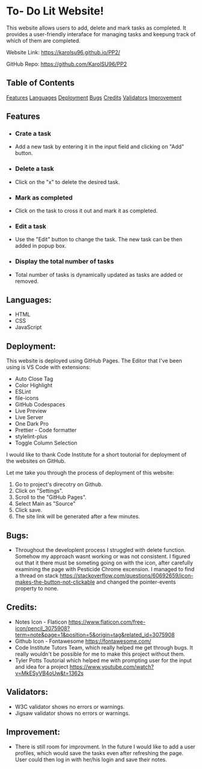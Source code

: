 # To- Do Lit Website!

This website allows users to add, delete and mark tasks as completed.
It provides a user-friendly interaface for managing tasks and keepung track of which of them are completed.

Website Link: https://karolsu96.github.io/PP2/

GitHub Repo: https://github.com/KarolSU96/PP2

## Table of Contents

[Features](#features)
[Languages](#languages)
[Deployment](#deployment)
[Bugs](#bugs)
[Credits](#credits)
[Validators](#validators)
[Improvement](#improvement)

## Features

- ### Crate a task
- Add a new task by entering it in the input field and clicking on "Add" button.

- ### Delete a task
- Click on the "x" to delete the desired task.

- ### Mark as completed
- Click on the task to cross it out and mark it as completed.

- ### Edit a task
- Use the "Edit" button to change the task. The new task can be then added in popup box.

- ### Display the total number of tasks
- Total number of tasks is dynamically updated as tasks are added or removed.

## Languages:

- HTML
- CSS
- JavaScript

## Deployment:

This website is deployed using GitHub Pages.
The Editor that I've been using is VS Code with extensions:

- Auto Close Tag
- Color Highlight
- ESLint
- file-icons
- GitHub Codespaces
- Live Preview
- Live Server
- One Dark Pro
- Prettier - Code formatter
- stylelint-plus
- Toggle Column Selection

I would like to thank Code Institute for a short toutorial for deployment of the websites on GitHub.

Let me take you through the process of deployment of this website:

1. Go to project's direcotry on Github.
2. Click on "Settings".
3. Scroll to the "GitHub Pages".
4. Select Main as "Source"
5. Click save.
6. The site link will be generated after a few minutes.

## Bugs:

- Throughout the developlent process I struggled with delete function. Somehow my approach wasnt working or was not consistent. I figured out that it there must be someting going on with the icon, after carefully examining the page with Pesticide Chrome excension. I managed to find a thread on stack https://stackoverflow.com/questions/60692659/icon-makes-the-button-not-clickable and changed the pointer-events property to none.

## Credits:

- Notes Icon - Flaticon https://www.flaticon.com/free-icon/pencil_3075908?term=note&page=1&position=5&origin=tag&related_id=3075908
- Github Icon - Fontawesome https://fontawesome.com/
- Code Institute Tutors Team, which really helped me get through bugs. It really wouldn't be possible for me to make this project without them.
- Tyler Potts Toutorial which helped me with prompting user for the input and idea for a project https://www.youtube.com/watch?v=MkESyVB4oUw&t=1362s

## Validators:

- W3C validator shows no errors or warnings.
- Jigsaw validator shows no errors or warnings.

## Improvement:

- There is still room for improvment. In the future I would like to add a user profiles, which would save the tasks even after refreshing the page. User could then log in with her/his login and save their notes.
